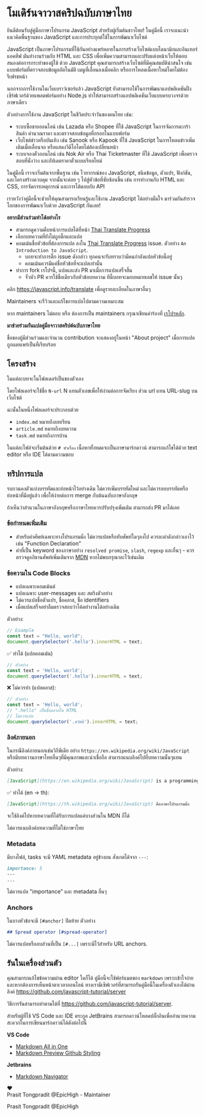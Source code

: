 # โมเดิร์นจาวาสคริปฉบับภาษาไทย

ยินดีต้อนรับสู่คู่มือภาษาโปรแกรม JavaScript สำหรับผู้เริ่มต้นชาวไทย! ในคู่มือนี้ เราจะแนะนำแนวคิดพื้นฐานของ JavaScript และการประยุกต์ใช้ในการพัฒนาเว็บไซต์

JavaScript เป็นภาษาโปรแกรมที่ใช้กันอย่างแพร่หลายในการสร้างเว็บไซต์แบบไดนามิกและอินเทอร์แอคทีฟ มันทำงานร่วมกับ HTML และ CSS เพื่อเพิ่มความสามารถและปรับแต่งหน้าเว็บให้ตอบสนองต่อการกระทำของผู้ใช้ ด้วย JavaScript คุณสามารถสร้างเว็บไซต์ที่มีคุณสมบัติน่าสนใจ เช่น แบบฟอร์มที่ตรวจสอบข้อมูลอัตโนมัติ เมนูที่เลื่อนลงเมื่อคลิก หรือการโหลดเนื้อหาใหม่โดยไม่ต้องรีเฟรชหน้า

นอกจากการใช้งานในเว็บเบราว์เซอร์แล้ว JavaScript ยังสามารถใช้ในการพัฒนาแอปพลิเคชันฝั่งเซิร์ฟเวอร์ด้วยแพลตฟอร์มอย่าง Node.js ทำให้สามารถสร้างแอปพลิเคชันเว็บแบบครบวงจรด้วยภาษาเดียว

ตัวอย่างการใช้งาน JavaScript ในชีวิตประจำวันของคนไทย เช่น:
- ระบบซื้อขายออนไลน์ เช่น Lazada หรือ Shopee ที่ใช้ JavaScript ในการจัดการตะกร้าสินค้า คำนวณราคา และตรวจสอบข้อมูลที่กรอกในแบบฟอร์ม
- เว็บไซต์ข่าวหรือบันเทิง เช่น Sanook หรือ Kapook ที่ใช้ JavaScript ในการโหลดข่าวเพิ่มเติมเมื่อเลื่อนจอ หรือแสดงวิดีโอโดยไม่ต้องเปลี่ยนหน้า
- ระบบจองตั๋วออนไลน์ เช่น Nok Air หรือ Thai Ticketmaster ที่ใช้ JavaScript เพื่อตรวจสอบที่นั่งว่าง และอัปเดตราคาตั๋วแบบเรียลไทม์

ในคู่มือนี้ เราจะเริ่มต้นจากพื้นฐาน เช่น ไวยากรณ์ของ JavaScript, ชนิดข้อมูล, ตัวแปร, ฟังก์ชัน, และโครงสร้างควบคุม จากนั้นจะค่อย ๆ ไปสู่หัวข้อที่ซับซ้อนขึ้น เช่น การทำงานกับ HTML และ CSS, การจัดการเหตุการณ์ และการโต้ตอบกับ API

เราหวังว่าคู่มือนี้จะช่วยให้คุณสามารถเรียนรู้และใช้งาน JavaScript ได้อย่างมั่นใจ มาร่วมกันสำรวจโลกของการพัฒนาเว็บด้วย JavaScript กันเลย!

**อยากมีส่วนร่วมทำได้อย่างไร**
- สามารถดูความคืบหน้าการแปลได้ที่หน้า [Thai Translate Progress](https://github.com/javascript-tutorial/th.javascript.info/issues/1)
- เลือกบทความที่ยังไม่ถูกติ๊กและแปล
- คอมเม้นชื่อหัวข้อที่ต้องการแปล ลงใน [Thai Translate Progress](https://github.com/javascript-tutorial/th.javascript.info/issues/1) issue. ตัวอย่าง `An Introduction to JavaScript`.
    - บอทจะทำการติ๊ก issue ดังกล่าว ทุกคนจะรับทราบว่ามีคนกำลังแปลหัวข้อนี้อยู่
    - คอมเม้นควรมีแค่ชื่อหัวข้อที่จะแปลเท่านั้น
- ทำการ fork เรโปฯนี้, แปลและส่ง PR มาเมื่อการแปลเสร็จสิ้น
    - จั่วหัว PR ควรใช้ชื่อเดียวกับหัวข้อบทความ ทีนี้บอทจะมอบหมายเลขให้ issue นั้นๆ

คลิก <https://javascript.info/translate> เพื่อดูรายละเอียดในภาษาอื่นๆ

Maintainers จะรีวิวและแก้ไขการแปลไปตามความเหมาะสม

หาก maintainers ไม่ตอบ หรือ ต้องการเป็น maintainers กรุณาเขียนคำร้องที่ [เรโปฯหลัก](https://github.com/javascript-tutorial/en.javascript.info/issues/new).

**มาช่วยร่วมกันแปลคู่มือจาวาสคริปต์ฉบับภาษาไทย**

ชื่อของผู้มีส่วนร่วมและจำนวน contribution จะแสดงอยู่ในหน้า "About project" เมื่อการแปลถูกเผยแพร่เป็นที่เรียบร้อย

## โครงสร้าง

ในแต่ละบทจะในโฟลเดอร์เป็นของตัวเอง

โดยโฟลเดอร์จะใช้ชื่อ `N-url` N แทนตัวเลขเพื่อให้ง่านต่อการจัดเรียง ส่วน url แทน URL-slug บนเว็บไซต์

ฉะนั้นในหนึ่งโฟลเดอร์จะประกอบด้วย

- `index.md` หมายถึงบทเรียน
- `article.md` หมายถึงบทความ
- `task.md` หมายถึงการบ้าน

ในแต่ละไฟล์จะเริ่มต้นด้วย `# หัวเรื่อง` เนื้อหาทั้งหมดจะเป็นภาษามาร์กดาวน์ สามารถแก้ไขได้ด้วย text editor หรือ IDE ได้ตามความชอบ


## ทริปการแปล

รบกวนคงตัวแบ่งบรรทัดและย่อหน้าไว้อย่างเดิม ไม่ควรเพิ่มบรรทัดใหม่ และไม่ควรลบบรรทัดหรือย่อหน้าที่มีอยู่แล้ว เพื่อให้ง่ายต่อการ merge กับต้นฉบับภาษาอังกฤษ

ถ้าเห็นว่าสำนวนในภาษาอังกฤษหรือภาษาไทยควรปรับปรุงเพิ่มเติม สามารถส่ง PR มาได้เลย

### ข้อกำหนดเพิ่มเติม

- สำหรับคำศัพท์เฉพาะทางโปรแกรมมิ่ง ไม่ควรแปลหรือทับศัพท์ใดๆลงไป ควรละคำดังกล่าวเอาไว้ เช่น "Function Declaration" 
- คำที่เป็น keyword ของภาษาอย่าง `resolved promise`, `slash`, `regexp` และอื่นๆ - ควรตรวจดูอภิธานศัพท์เพิ่มเติมจาก [MDN](https://developer.mozilla.org/th/) หากไม่พบกรุณาละไว้เช่นเดิม

### ข้อความใน Code Blocks

- แปลเฉพาะคอมเม้นต์
- แปลเฉพาะ user-messages และ สตริงตัวอย่าง
- ไม่ควรแปลชื่อตัวแปร, ชื่อคลาส, ชื่อ identifiers
- เมื่อแปลเสร็จอย่าลืมตรวจสอบว่าโค้ดทำงานได้อย่างเดิม

ตัวอย่าง:

```js
// Example
const text = "Hello, world";
document.querySelector('.hello').innerHTML = text;
```

✅ ทำได้ (แปลคอมเม้น)

```js
// ตัวอย่าง
const text = 'Hello, world';
document.querySelector('.hello').innerHTML = text;
```

❌ ไม่ควรทำ (แปลคลาส):

```js
// ตัวอย่าง
const text = 'Hello, world';
// ".hello" เป็นชื่อคลาสใน HTML
// ไม่ควรแปล
document.querySelector('.สวัสดี').innerHTML = text;
```

### ลิงค์ภายนอก

ในกรณีลิงค์ภายนอกเช่นวิกีพีเดีย อย่าง `https://en.wikipedia.org/wiki/JavaScript` หรือมีบทความภาษาไทยอื่นๆที่มีคุณภาพและน่าเชื่อถือ สามารถแนบลิงค์ไปที่บทความนั้นๆแทน

ตัวอย่าง:

```md
[JavaScript](https://en.wikipedia.org/wiki/JavaScript) is a programming language.
```

✅ ทำได้ (en -> th):

```md
[JavaScript](https://th.wikipedia.org/wiki/JavaScript) คือภาษาโปรแกรมมิ่ง
```

จะใช้ลิงค์ไปหาบทความที่ได้รับการแปลแค่บางส่วนใน MDN ก็ได้

ไม่ควรแนบลิงค์บทความที่ไม่ใช่ภาษาไทย

### Metadata

มีบางไฟล์, tasks จะมี YAML metadata อยู่ข้างบน สังเกตได้จาก `---`:

```md
importance: 5
---
...
```

ไม่ควรแปล "importance" และ metadata อื่นๆ

### Anchors

ในบางหัวข้อจะมี `[#anchor]` ปิดท้าย ตัวอย่าง

```md
## Spread operator [#spread-operator]
```

ไม่ควรแปลหรือลบส่วนที่เป็น `[#...]` เพราะมีไว้สำหรับ URL anchors.

## รันในเครื่องส่วนตัว

คุณสามารถแก้ไขข้อความผ่าน editor ใดก็ได้ คู่มือนี้จะใช้ฟอร์แมตของ `markdown` เพราะเข้าใจง่าย และหากต้องการเห็นหน้าตาเวลาออนไลน์ ทางเรามีเซิฟเวอร์ที่สามารถรันคู่มือนี้ในเครื่องตัวเองได้ผ่านลิงค์ <https://github.com/javascript-tutorial/server>

วิธีการรันสามารถทำตามได้ที่ <https://github.com/javascript-tutorial/server>. 

สำหรับผู้ที่ใช้ VS Code และ IDE ตระกูล JetBrains สามารถดาวน์โหลดปลั๊กอินเพื่ออำนวยความสะดวกในการเขียนมาร์กดาวน์ได้ดังต่อไปนี้

**VS Code**

- [Markdown All in One](https://marketplace.visualstudio.com/items?itemName=yzhang.markdown-all-in-one)
- [Markdown Preview Github Styling](https://marketplace.visualstudio.com/items?itemName=bierner.markdown-preview-github-styles)

**Jetbrains**

- [Markdown Navigator](https://plugins.jetbrains.com/plugin/7896-markdown-navigator/)

♥  
Prasit Tongpradit @EpicHigh - Maintainer

Prasit Tongpradit @EpicHigh
